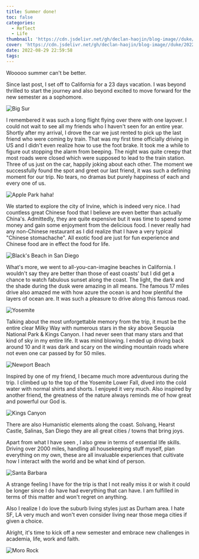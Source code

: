 ```yaml
---
title: Summer done!
toc: false
categories:
  - Reflect
  - Life
thumbnail: 'https://cdn.jsdelivr.net/gh/declan-haojin/blog-image//duke/20220828230156.png'
cover: 'https://cdn.jsdelivr.net/gh/declan-haojin/blog-image//duke/20220828230156.png'
date: 2022-08-29 22:59:58
tags:
---
```


Wooooo summer can't be better.

<!--more-->

Since last post, I set off to California for a 23 days vacation. I was beyond thrilled to start the journey and also beyond excited to move forward for the new semester as a sophomore.

![Big Sur](https://cdn.jsdelivr.net/gh/declan-haojin/blog-image//duke/20220828233731.png)

I remembered it was such a long flight flying over there with one layover. I could not wait to see all my friends who I haven't seen for an entire year. Shortly after my arrival, I drove the car we just rented to pick up the last friend who were coming by train. That was my first time officially driving in US and I didn't even realize how to use the foot brake. It took me a while to figure out stopping the alarm from beeping. The night was quite creepy that most roads were closed which were supposed to lead to the train station. Three of us just on the car, happily joking about each other. The moment we successfully found the spot and greet our last friend, it was such a defining moment for our trip. No tears, no dramas but purely happiness of each and every one of us.

![Apple Park haha!](https://cdn.jsdelivr.net/gh/declan-haojin/blog-image//duke/20220828234212.png)

We started to explore the city of Irvine, which is indeed very nice. I had countless great Chinese food that I believe are even better than actually China's. Admittedly, they are quite expensive but it was time to spend some money and gain some enjoyment from the delicious food. I never really had any non-Chinese restaurant as I did realize that I have a very typical "Chinese stomachache". All exotic food are just for fun experience and Chinese food are in effect the food for life.

![Black's Beach in San Diego](https://cdn.jsdelivr.net/gh/declan-haojin/blog-image//duke/20220828233807.png)

What's more, we went to all-you-can-imagine beaches in California. I wouldn't say they are better than those of east coasts' but I did get a chance to watch fabulous sunset along the coast. The light, the dark and the shade during the dusk were amazing in all means. The famous 17 miles drive also amazed me with how azure the ocean is and how plentiful the layers of ocean are. It was such a pleasure to drive along this famous road.

![Yosemite](https://cdn.jsdelivr.net/gh/declan-haojin/blog-image//duke/20220828234250.png)

Talking about the most unforgettable memory from the trip, it must be the entire clear Milky Way with numerous stars in the sky above Sequoia National Park & Kings Canyon. I had never seen that many stars and that kind of sky in my entire life. It was mind blowing. I ended up driving back around 10 and it was dark and scary on the winding mountain roads where not even one car passed by for 50 miles.

![Newport Beach](https://cdn.jsdelivr.net/gh/declan-haojin/blog-image//duke/20220828233951.png)


Inspired by one of my friend, I became much more adventurous during the trip. I climbed up to the top of the Yosemite Lower Fall, dived into the cold water with normal shirts and shorts. I enjoyed it very much. Also inspired by another friend, the greatness of the nature always reminds me of how great and powerful our God is.

![Kings Canyon](https://cdn.jsdelivr.net/gh/declan-haojin/blog-image//duke/20220828234327.png)

There are also Humanistic elements along the coast. Solvang, Hearst Castle, Salinas, San Diego they are all great cities / towns that bring joys.

Apart from what I have seen , I also grew in terms of essential life skills. Driving over 2000 miles, handling all housekeeping stuff myself, plan everything on my own, these are all invaluable experiences that cultivate how I interact with the world and be what kind of person.

![Santa Barbara](https://cdn.jsdelivr.net/gh/declan-haojin/blog-image//duke/20220828234053.png)

A strange feeling I have for the trip is that I not really miss it or wish it could be longer since I do have had everything that can have. I am fulfilled in terms of this matter and won't regret on anything.

Also I realize I do love the suburb living styles just as Durham area. I hate SF, LA very much and won't even consider living near those mega cities if given a choice.

Alright, it's time to kick off a new semester and embrace new challenges in academia, life, work and faith.

![Moro Rock](https://cdn.jsdelivr.net/gh/declan-haojin/blog-image//duke/20220828233701.png)


